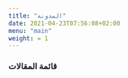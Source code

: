 ```yaml
---
title: "المدونة"
date: 2021-04-23T07:56:08+02:00
menu: "main"
weight: = 1
---
```


### قائمة المقالات

